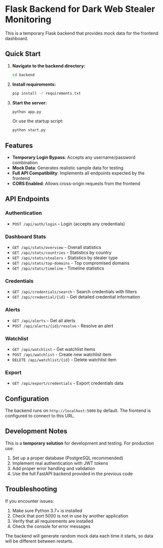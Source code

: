 
# Flask Backend for Dark Web Stealer Monitoring

This is a temporary Flask backend that provides mock data for the frontend dashboard.

## Quick Start

1. **Navigate to the backend directory:**
   ```bash
   cd backend
   ```

2. **Install requirements:**
   ```bash
   pip install -r requirements.txt
   ```

3. **Start the server:**
   ```bash
   python app.py
   ```
   
   Or use the startup script:
   ```bash
   python start.py
   ```

## Features

- **Temporary Login Bypass**: Accepts any username/password combination
- **Mock Data**: Generates realistic sample data for testing
- **Full API Compatibility**: Implements all endpoints expected by the frontend
- **CORS Enabled**: Allows cross-origin requests from the frontend

## API Endpoints

### Authentication
- `POST /api/auth/login` - Login (accepts any credentials)

### Dashboard Stats
- `GET /api/stats/overview` - Overall statistics
- `GET /api/stats/countries` - Statistics by country
- `GET /api/stats/stealers` - Statistics by stealer type
- `GET /api/stats/top-domains` - Top compromised domains
- `GET /api/stats/timeline` - Timeline statistics

### Credentials
- `GET /api/credentials/search` - Search credentials with filters
- `GET /api/credential/{id}` - Get detailed credential information

### Alerts
- `GET /api/alerts` - Get all alerts
- `POST /api/alerts/{id}/resolve` - Resolve an alert

### Watchlist
- `GET /api/watchlist` - Get watchlist items
- `POST /api/watchlist` - Create new watchlist item
- `DELETE /api/watchlist/{id}` - Delete watchlist item

### Export
- `GET /api/export/credentials` - Export credentials data

## Configuration

The backend runs on `http://localhost:5000` by default. The frontend is configured to connect to this URL.

## Development Notes

This is a **temporary solution** for development and testing. For production use:

1. Set up a proper database (PostgreSQL recommended)
2. Implement real authentication with JWT tokens
3. Add proper error handling and validation
4. Use the full FastAPI backend provided in the previous code

## Troubleshooting

If you encounter issues:

1. Make sure Python 3.7+ is installed
2. Check that port 5000 is not in use by another application
3. Verify that all requirements are installed
4. Check the console for error messages

The backend will generate random mock data each time it starts, so data will be different between restarts.
